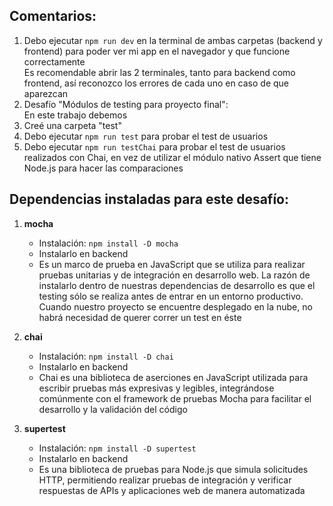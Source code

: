 ## Comentarios:

1. Debo ejecutar `npm run dev` en la terminal de ambas carpetas (backend y frontend) para poder ver mi app en el navegador y que funcione correctamente <br>
   Es recomendable abrir las 2 terminales, tanto para backend como frontend, así reconozco los errores de cada uno en caso de que aparezcan
2. Desafío "Módulos de testing para proyecto final": <br>
   En este trabajo debemos
3. Creé una carpeta "test"
4. Debo ejecutar `npm run test` para probar el test de usuarios
5. Debo ejecutar `npm run testChai` para probar el test de usuarios realizados con Chai, en vez de utilizar el módulo nativo Assert que tiene Node.js para hacer las comparaciones


## Dependencias instaladas para este desafío:

1. **mocha**
   - Instalación: `npm install -D mocha`
   - Instalarlo en backend
   - Es un marco de prueba en JavaScript que se utiliza para realizar pruebas unitarias y de integración en desarrollo web. La razón de instalarlo dentro de nuestras dependencias de desarrollo es que el testing sólo se realiza antes de entrar en un entorno productivo. Cuando nuestro proyecto se encuentre desplegado en la nube, no habrá necesidad de querer correr un test en éste

2. **chai**
   - Instalación: `npm install -D chai`
   - Instalarlo en backend
   - Chai es una biblioteca de aserciones en JavaScript utilizada para escribir pruebas más expresivas y legibles, integrándose comúnmente con el framework de pruebas Mocha para facilitar el desarrollo y la validación del código

3. **supertest**
   - Instalación: `npm install -D supertest`
   - Instalarlo en backend
   - Es una biblioteca de pruebas para Node.js que simula solicitudes HTTP, permitiendo realizar pruebas de integración y verificar respuestas de APIs y aplicaciones web de manera automatizada